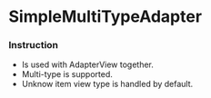 SimpleMultiTypeAdapter
=========

### Instruction
- Is used with AdapterView together.
- Multi-type is supported.
- Unknow item view type is handled by default.
